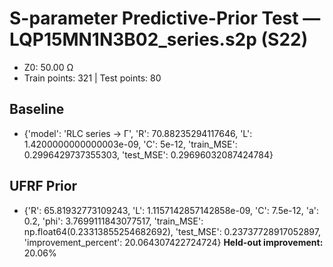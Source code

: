 # S-parameter Predictive-Prior Test — LQP15MN1N3B02_series.s2p (S22)
- Z0: 50.00 Ω
- Train points: 321  |  Test points: 80

## Baseline
- {'model': 'RLC series -> Γ', 'R': 70.88235294117646, 'L': 1.4200000000000003e-09, 'C': 5e-12, 'train_MSE': 0.2996429737355303, 'test_MSE': 0.29696032087424784}

## UFRF Prior
- {'R': 65.81932773109243, 'L': 1.1157142857142858e-09, 'C': 7.5e-12, 'a': 0.2, 'phi': 3.7699111843077517, 'train_MSE': np.float64(0.23313855254682692), 'test_MSE': 0.23737728917052897, 'improvement_percent': 20.064307422724724}
**Held-out improvement:** 20.06%